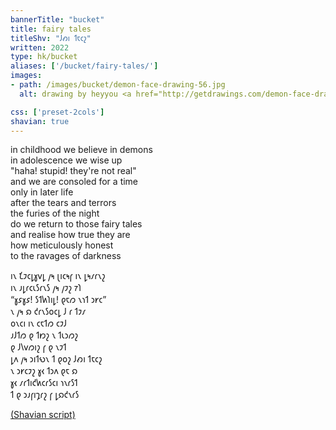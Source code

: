 ```yaml
---
bannerTitle: "bucket" 
title: fairy tales 
titleShv: "𐑓𐑺𐑦 𐑑𐑱𐑤𐑟"
written: 2022
type: hk/bucket
aliases: ['/bucket/fairy-tales/']
images:
- path: /images/bucket/demon-face-drawing-56.jpg
  alt: drawing by heyyou <a href="http://getdrawings.com/demon-face-drawing">Demon Face Drawing</a>

css: ['preset-2cols']
shavian: true
---
```


<div class="latin">

in childhood we believe in demons  
in adolescence we wise up  
"haha! stupid! they're not real"  
and we are consoled for a time  
only in later life  
after the tears and terrors  
the furies of the night  
do we return to those fairy tales  
and realise how true they are  
how meticulously honest  
to the ravages of darkness  

</div>

<div class="shavian">

𐑦𐑯 𐑗𐑲𐑤𐑛𐑣𐑫𐑛 𐑢𐑰 𐑚𐑦𐑤𐑰𐑝 𐑦𐑯 𐑛𐑰𐑥𐑩𐑯𐑟  
𐑦𐑯 𐑨𐑛𐑩𐑤𐑧𐑕𐑩𐑯𐑕 𐑢𐑰 𐑢𐑲𐑟 𐑳𐑐  
“𐑣𐑭𐑣𐑭! 𐑕𐑑𐑿𐑐𐑦𐑛! 𐑞𐑱𐑼 𐑯𐑪𐑑 𐑮𐑾𐑤”  
𐑯 𐑢𐑰 𐑸 𐑒𐑩𐑯𐑕𐑴𐑤𐑛 𐑓 𐑩 𐑑𐑲𐑥  
𐑴𐑯𐑤𐑦 𐑦𐑯 𐑤𐑱𐑑𐑼 𐑤𐑲𐑓  
𐑨𐑓𐑑𐑼 𐑞 𐑑𐑽𐑟 𐑯 𐑑𐑧𐑮𐑼𐑟  
𐑞 𐑓𐑘𐑫𐑼𐑦𐑟 𐑝 𐑞 𐑯𐑲𐑑  
𐑛𐑵 𐑢𐑰 𐑮𐑦𐑑𐑻𐑯 𐑑 𐑞𐑴𐑟 𐑓𐑺𐑦 𐑑𐑱𐑤𐑟  
𐑯 𐑮𐑾𐑤𐑲𐑟 𐑣𐑬 𐑑𐑮𐑵 𐑞𐑱 𐑸  
𐑣𐑬 𐑥𐑩𐑑𐑦𐑒𐑿𐑤𐑩𐑕𐑤𐑦 𐑪𐑯𐑩𐑕𐑑  
𐑑 𐑞 𐑮𐑨𐑝𐑦𐑡𐑩𐑟 𐑝 𐑛𐑸𐑒𐑯𐑩𐑕

[(Shavian script)](/shavian/intro)

</div>
